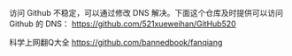 访问 Github 不稳定，可以通过修改 DNS 解决。下面这个仓库及时提供可以访问 Github 的 DNS：
https://github.com/521xueweihan/GitHub520

科学上网翻Q大全 https://github.com/bannedbook/fanqiang
